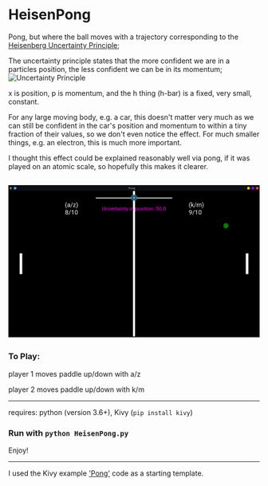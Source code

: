 # HeisenPong

Pong, but where the ball moves with a trajectory corresponding to the [Heisenberg Uncertainty Principle](https://en.wikipedia.org/wiki/Uncertainty_principle);

The uncertainty principle states that the more confident we are in a particles position, the less confident we can be in its momentum;
![Uncertainty Principle](https://latex.codecogs.com/png.image?\inline&space;\huge&space;\dpi{120}\Delta&space;x\Delta&space;p&space;\geq&space;\frac{\hbar}{2})

x is position, p is momentum, and the h thing (h-bar) is a fixed, very small, constant.

For any large moving body, e.g. a car, this doesn't matter very much as we can still be confident in the car's position and momentum to within a tiny fraction of their values, so we don't even notice the effect. For much smaller things, e.g. an electron, this is much more important. 

I thought this effect could be explained reasonably well via pong, if it was played on an atomic scale, so hopefully this makes it clearer.

![Gameplay Example](Images/HeisenPong_Linux.png)
---

### To Play:

player 1 moves paddle up/down with a/z

player 2 moves paddle up/down with k/m

---

requires: python (version 3.6+), Kivy (```pip install kivy```)

### Run with ```python HeisenPong.py```

Enjoy!

---
I used the Kivy example ['Pong'](https://kivy.org/doc/stable/tutorials/pong.html) code as a starting template.
